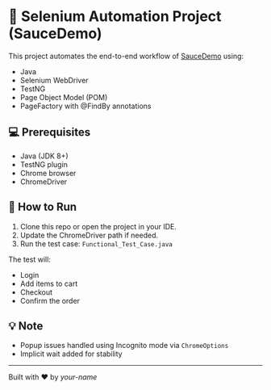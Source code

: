 # 🧪 Selenium Automation Project (SauceDemo)

This project automates the end-to-end workflow of [SauceDemo](https://www.saucedemo.com/) using:

- Java
- Selenium WebDriver
- TestNG
- Page Object Model (POM)
- PageFactory with @FindBy annotations

## 💻 Prerequisites

- Java (JDK 8+)
- TestNG plugin
- Chrome browser
- ChromeDriver

## 🚀 How to Run

1. Clone this repo or open the project in your IDE.
2. Update the ChromeDriver path if needed.
3. Run the test case: `Functional_Test_Case.java`

The test will:
- Login
- Add items to cart
- Checkout
- Confirm the order

## 💡 Note

- Popup issues handled using Incognito mode via `ChromeOptions`
- Implicit wait added for stability

---

Built with ❤️ by *your-name*
